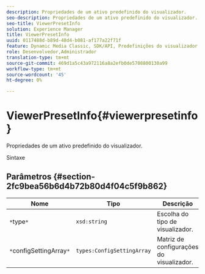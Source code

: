 ```yaml
---
description: Propriedades de um ativo predefinido do visualizador.
seo-description: Propriedades de um ativo predefinido do visualizador.
seo-title: ViewerPresetInfo
solution: Experience Manager
title: ViewerPresetInfo
uuid: 0117488d-b89d-48d4-b081-af177a22f71f
feature: Dynamic Media Classic, SDK/API, Predefinições do visualizador
role: Desenvolvedor,Administrador
translation-type: tm+mt
source-git-commit: 469d1a5c43a972116a8a2efb0de5708800130a99
workflow-type: tm+mt
source-wordcount: '45'
ht-degree: 0%

---
```



# ViewerPresetInfo{#viewerpresetinfo}

Propriedades de um ativo predefinido do visualizador.

Sintaxe

## Parâmetros {#section-2fc9bea56b6d4b72b80d4f04c5f9b862}

| Nome | Tipo | Descrição |
|---|---|---|
| `*`type`*` | `xsd:string` | Escolha do tipo de visualizador. |
| `*`configSettingArray`*` | `types:ConfigSettingArray` | Matriz de configurações do visualizador. |


